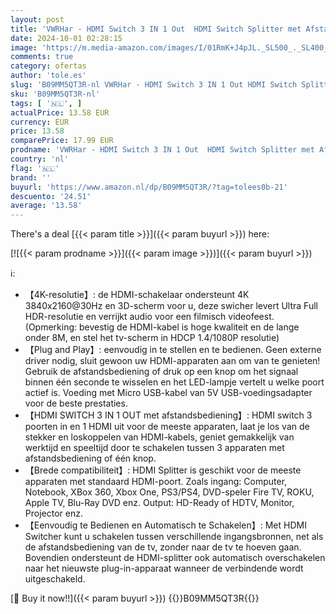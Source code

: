 ```yaml
---
layout: post
title: 'VWRHar - HDMI Switch 3 IN 1 Out  HDMI Switch Splitter met Afstandsbediening  Aluminium 3 Poorten HDMI Schakelaar Ondersteuning 4K 3D 1080P Compatibel voor PS5 PS4  PS3  PC  DVD/Blu-Ray Speler  Xbox  Roku  TV…'
date: 2024-10-01 02:28:15
image: 'https://m.media-amazon.com/images/I/01RmK+J4pJL._SL500_._SL400_.gif'
comments: true
category: ofertas
author: 'tole.es'
slug: 'B09MM5QT3R-nl VWRHar - HDMI Switch 3 IN 1 Out HDMI Switch Splitter met...'
sku: 'B09MM5QT3R-nl'
tags: [ '🇳🇱', ]
actualPrice: 13.58 EUR
currency: EUR
price: 13.58
comparePrice: 17.99 EUR
prodname: 'VWRHar - HDMI Switch 3 IN 1 Out  HDMI Switch Splitter met Afstandsbediening  Aluminium 3 Poorten HDMI Schakelaar Ondersteuning 4K 3D 1080P Compatibel voor PS5 PS4  PS3  PC  DVD/Blu-Ray Speler  Xbox  Roku  TV…'
country: 'nl'
flag: '🇳🇱'
brand: ''
buyurl: 'https://www.amazon.nl/dp/B09MM5QT3R/?tag=tolees0b-21'
descuento: '24.51'
average: '13.58'
---
```


There's a deal [{{< param title >}}]({{< param buyurl >}})  here:

[![{{< param prodname >}}]({{< param image >}})]({{< param buyurl >}})

ℹ️:

- 【4K-resolutie】: de HDMI-schakelaar ondersteunt 4K 3840x2160@30Hz en 3D-scherm voor u, deze swicher levert Ultra Full HDR-resolutie en verrijkt audio voor een filmisch videofeest. (Opmerking: bevestig de HDMI-kabel is hoge kwaliteit en de lange onder 8M, en stel het tv-scherm in HDCP 1.4/1080P resolutie)
- 【Plug and Play】: eenvoudig in te stellen en te bedienen. Geen externe driver nodig, sluit gewoon uw HDMI-apparaten aan om van te genieten! Gebruik de afstandsbediening of druk op een knop om het signaal binnen één seconde te wisselen en het LED-lampje vertelt u welke poort actief is. Voeding met Micro USB-kabel van 5V USB-voedingsadapter voor de beste prestaties.
- 【HDMI SWITCH 3 IN 1 OUT met afstandsbediening】: HDMI switch 3 poorten in en 1 HDMI uit voor de meeste apparaten, laat je los van de stekker en loskoppelen van HDMI-kabels, geniet gemakkelijk van werktijd en speeltijd door te schakelen tussen 3 apparaten met afstandsbediening of één knop.
- 【Brede compatibiliteit】: HDMI Splitter is geschikt voor de meeste apparaten met standaard HDMI-poort. Zoals ingang: Computer, Notebook, XBox 360, Xbox One, PS3/PS4, DVD-speler Fire TV, ROKU, Apple TV, Blu-Ray DVD enz. Output: HD-Ready of HDTV, Monitor, Projector enz.
- 【Eenvoudig te Bedienen en Automatisch te Schakelen】: Met HDMI Switcher kunt u schakelen tussen verschillende ingangsbronnen, net als de afstandsbediening van de tv, zonder naar de tv te hoeven gaan. Bovendien ondersteunt de HDMI-splitter ook automatisch overschakelen naar het nieuwste plug-in-apparaat wanneer de verbindende wordt uitgeschakeld.

[🛒 Buy it now!!]({{< param buyurl >}})
{{<world>}}B09MM5QT3R{{</world>}}
